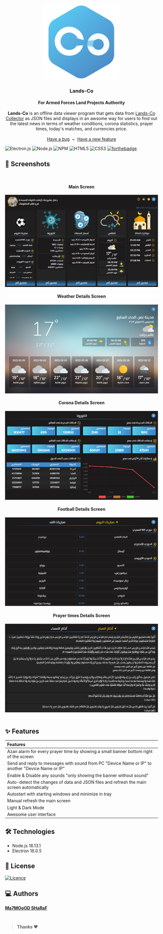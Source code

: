 <p align="center">
  <a href="https://flutter.io/">
    <img src="src/assets/lands-co.png" alt="Logo" width=250 height=250>
  </a>
  <h3 align="center">Lands-Co</h3>
  <h4 align="center">For Armed Forces Land Projects Authority</h4>
  <p align="center">
    <strong>Lands-Co</strong> is an offline data viewer program that gets data from <a href="https://github.com/MahmoudSharaf55/Lands-Co-Collector" target="_blank">Lands-Co Collector</a>
  as JSON files and displays in an awsome way for users to find out the latest news in terms of weather conditions, 
  corona statistics, prayer times, today's matches, and currencies price.
    <br>
    <br>
    <a href="https://github.com/MahmoudSharaf55/Lands-Co/issues/new">Have a bug</a>
    &nbsp~&nbsp
    <a href="https://github.com/MahmoudSharaf55/Lands-Co/issues/new">Have a new feature</a>
    <br>

![Electron.js](https://img.shields.io/badge/Electron-191970?style=for-the-badge&logo=Electron&logoColor=white)
![Node.js](https://img.shields.io/badge/Node.js-43853D?style=for-the-badge&logo=node.js&logoColor=white)
![NPM](https://img.shields.io/badge/NPM-%23000000.svg?style=for-the-badge&logo=npm&logoColor=white)
![HTML5](https://img.shields.io/badge/html5-%23E34F26.svg?style=for-the-badge&logo=html5&logoColor=white)
![CSS3](https://img.shields.io/badge/css3-%231572B6.svg?style=for-the-badge&logo=css3&logoColor=white)
[![forthebadge](https://forthebadge.com/images/badges/built-with-love.svg)]()

  </p>
</p>

## 📱 Screenshots
<img src="screenshots/video.gif" alt="">
<div align="center">
  <h4>Main Screen</h4>
  <img src="screenshots/screen1.png" alt="">
  <h4>Weather Details Screen</h4>
  <img src="screenshots/screen3.png" alt="">
  <h4>Corona Details Screen</h4>
  <img src="screenshots/screen4.png" alt="">
  <h4>Football Details Screen</h4>
  <img src="screenshots/screen5.png" alt="">
  <h4>Prayer times Details Screen</h4>
  <img src="screenshots/screen2.png" alt="">
</div>
<br>

## ✨ Features

|             **Features**           |
| :---------------------------------------------------- |
| Azan alarm for every prayer time by showing a small banner bottom right of the screen |
| Send and reply to messages with sound from PC "Device Name or IP" to another "Device Name or IP" |
| Enable & Disable any sounds "only showing the banner without sound" |
| Auto-detect the changes of data and JSON files and refresh the main screen automatically |
| Autostart with starting windows and minimize in tray |
| Manual refresh the main screen |
| Light & Dark Mode |
| Awesome user interface |

## 🛠️ Technologies

* Node.js 16.13.1
* Electron 16.0.5

## 🚩 License

[![Licence](https://img.shields.io/github/license/Ileriayo/markdown-badges?style=for-the-badge)](./LICENSE)

## 💻 Authors

[**Ma7MOoOD SHaRaF**](https://github.com/MahmoudSharaf55)

<br>

> **Thanks ❤️**
